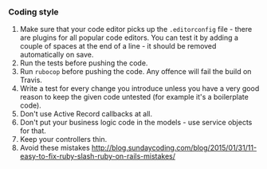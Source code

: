 ### Coding style

1. Make sure that your code editor picks up the ```.editorconfig``` file - there are plugins for all popular code editors. You can test it by adding a couple of spaces at the end of a line - it should be removed automatically on save.
2. Run the tests before pushing the code.
3. Run ```rubocop``` before pushing the code. Any offence will fail the build on Travis.
4. Write a test for every change you introduce unless you have a very good reason to keep the given code untested (for example it's a boilerplate code).
5. Don't use Active Record callbacks at all.
6. Don't put your business logic code in the models - use service objects for that.
7. Keep your controllers thin.
8. Avoid these mistakes http://blog.sundaycoding.com/blog/2015/01/31/11-easy-to-fix-ruby-slash-ruby-on-rails-mistakes/
